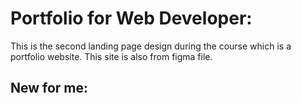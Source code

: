 # Portfolio for Web Developer:

This is the second landing page design during the course which is a portfolio website. This site is also from figma file.

## New for me:

